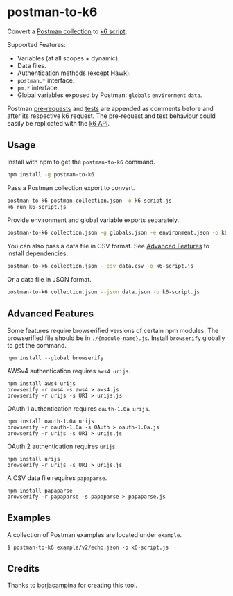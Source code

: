 # postman-to-k6

Convert a [Postman collection](https://www.getpostman.com/docs/collections) to [k6 script](https://docs.k6.io/docs).

Supported Features:

- Variables (at all scopes + dynamic).
- Data files.
- Authentication methods (except Hawk).
- `postman.*` interface.
- `pm.*` interface.
- Global variables exposed by Postman: `globals` `environment` `data`.

Postman [pre-requests](https://www.getpostman.com/docs/pre_request_scripts) and [tests](https://www.getpostman.com/docs/writing_tests) are appended as comments before and after its respective k6 request. The pre-request and test behaviour could easily be replicated with the [k6 API](https://docs.k6.io/docs/k6).

## Usage

Install with npm to get the `postman-to-k6` command.

```bash
npm install -g postman-to-k6
```

Pass a Postman collection export to convert.

```bash
postman-to-k6 postman-collection.json -o k6-script.js
k6 run k6-script.js
```

Provide environment and global variable exports separately.

```bash
postman-to-k6 collection.json -g globals.json -e environment.json -o k6-script.js
```

You can also pass a data file in CSV format. See
[Advanced Features](#advanced-features) to install dependencies.

```bash
postman-to-k6 collection.json --csv data.csv -o k6-script.js
```

Or a data file in JSON format.

```bash
postman-to-k6 collection.json --json data.json -o k6-script.js
```

## Advanced Features

Some features require browserified versions of certain npm modules. The
browserified file should be in `./{module-name}.js`. Install `browserify`
globally to get the command.

```shell
npm install --global browserify
```

AWSv4 authentication requires `aws4 urijs`.

```shell
npm install aws4 urijs
browserify -r aws4 -s aws4 > aws4.js
browserify -r urijs -s URI > urijs.js
```

OAuth 1 authentication requires `oauth-1.0a urijs`.

```shell
npm install oauth-1.0a urijs
browserify -r oauth-1.0a -s OAuth > oauth-1.0a.js
browserify -r urijs -s URI > urijs.js
```

OAuth 2 authentication requires `urijs`.

```shell
npm install urijs
browserify -r urijs -s URI > urijs.js
```

A CSV data file requires `papaparse`.

```shell
npm install papaparse
browserify -r papaparse -s papaparse > papaparse.js
```

## Examples

A collection of Postman examples are located under `example`.

    $ postman-to-k6 example/v2/echo.json -o k6-script.js

## Credits

Thanks to [borjacampina](https://github.com/borjacampina) for creating this tool.
